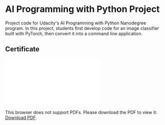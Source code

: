 # AI Programming with Python Project

Project code for Udacity's AI Programming with Python Nanodegree program. In this project, students first develop code for an image classifier built with PyTorch, then convert it into a command line application.

## Certificate

<object data="./aipython.pdf" type="application/pdf" width="1000" height="800">
    <embed src="./aipython.pdf" type="application/pdf">
        <p>This browser does not support PDFs. Please download the PDF to view it: <a href="./aipython.pdf">Download PDF</a>.
        </p>
    </embed>
</object>

